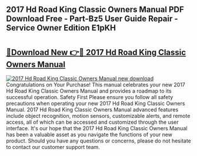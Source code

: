 ## 2017 Hd Road King Classic Owners Manual PDF Download Free - Part-Bz5 User Guide Repair - Service Owner Edition E1pKH

# <h2><a href="http://bc83425.oget.top/?id=2017+Hd+Road+King+Classic+Owners+Manual">🔗Download New 👉🔴 2017 Hd Road King Classic Owners Manual</a></h2>

[![2017 Hd Road King Classic Owners Manual new download](https://i.imgur.com/5g1atiW.png)](http://bc83425.oget.top/?id=2017+Hd+Road+King+Classic+Owners+Manual)
Congratulations on Your Purchase! This manual celebrates your new 2017 Hd Road King Classic Owners Manual and provides a roadmap to its successful operation. Safety First Please ensure you follow all safety precautions when operating your new 2017 Hd Road King Classic Owners Manual. 2017 Hd Road King Classic Owners Manual advanced features include object recognition, motion sensors, customizable alerts, and remote access, all of which can be accessed and customized through the user interface. It's our hope that the 2017 Hd Road King Classic Owners Manual has been a valuable asset as you navigate the functions of your new product. Should you have any questions or concerns, please do not hesitate to contact our customer support team.
